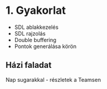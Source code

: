 # 1. Gyakorlat
- SDL ablakkezelés
- SDL rajzolás
- Double buffering
- Pontok generálása körön

## Házi faladat
Nap sugarakkal - részletek a Teamsen
